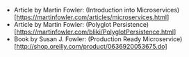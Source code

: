 * Article by Martin Fowler: (Introduction into Microservices)[https://martinfowler.com/articles/microservices.html]
* Article by Martin Fowler: (Polyglot Persistence)[https://martinfowler.com/bliki/PolyglotPersistence.html]
* Book by Susan J. Fowler: (Production Ready Microservice)[http://shop.oreilly.com/product/0636920053675.do]
